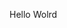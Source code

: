 Hello Wolrd









































































































































































































































































































































































































































































































































































